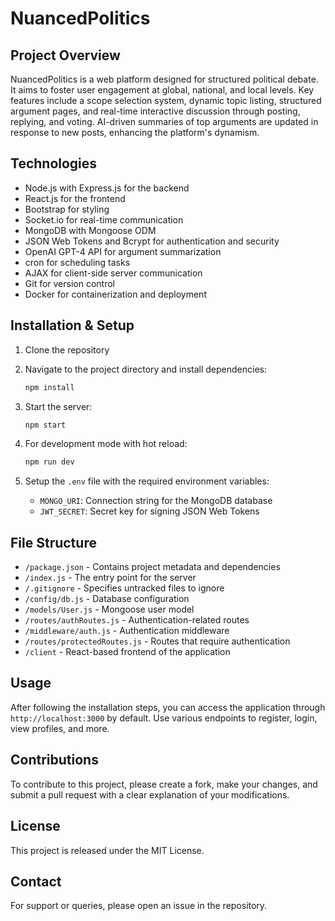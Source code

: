 # NuancedPolitics

## Project Overview
NuancedPolitics is a web platform designed for structured political debate. It aims to foster user engagement at global, national, and local levels. Key features include a scope selection system, dynamic topic listing, structured argument pages, and real-time interactive discussion through posting, replying, and voting. AI-driven summaries of top arguments are updated in response to new posts, enhancing the platform's dynamism.

## Technologies
- Node.js with Express.js for the backend
- React.js for the frontend
- Bootstrap for styling
- Socket.io for real-time communication
- MongoDB with Mongoose ODM
- JSON Web Tokens and Bcrypt for authentication and security
- OpenAI GPT-4 API for argument summarization
- cron for scheduling tasks
- AJAX for client-side server communication
- Git for version control
- Docker for containerization and deployment

## Installation & Setup
1. Clone the repository
2. Navigate to the project directory and install dependencies:

   ```sh
   npm install
   ```

3. Start the server:

   ```sh
   npm start
   ```

4. For development mode with hot reload:

   ```sh
   npm run dev
   ```

5. Setup the `.env` file with the required environment variables:

   - `MONGO_URI`: Connection string for the MongoDB database
   - `JWT_SECRET`: Secret key for signing JSON Web Tokens

## File Structure
- `/package.json` - Contains project metadata and dependencies
- `/index.js` - The entry point for the server
- `/.gitignore` - Specifies untracked files to ignore
- `/config/db.js` - Database configuration
- `/models/User.js` - Mongoose user model
- `/routes/authRoutes.js` - Authentication-related routes
- `/middleware/auth.js` - Authentication middleware
- `/routes/protectedRoutes.js` - Routes that require authentication
- `/client` - React-based frontend of the application

## Usage
After following the installation steps, you can access the application through `http://localhost:3000` by default. Use various endpoints to register, login, view profiles, and more.

## Contributions
To contribute to this project, please create a fork, make your changes, and submit a pull request with a clear explanation of your modifications.

## License
This project is released under the MIT License.

## Contact
For support or queries, please open an issue in the repository.